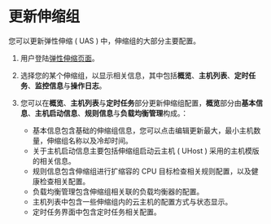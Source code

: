 # 更新伸缩组

您可以更新弹性伸缩 ( UAS ) 中，伸缩组的大部分主要配置。

1. 用户登陆[弹性伸缩页面](https://console.ucloud.cn/uas/manage)。
2. 选择您的某个伸缩组，以显示相关信息，其中包括**概览**、**主机列表**、**定时任务**、**监控信息**与**操作日志**。
3. 您可以在**概览**、**主机列表**与**定时任务**部分更新伸缩组配置，**概览**部分由**基本信息**、**主机启动信息**、**规则信息**与**负载均衡管理**构成。：

   - 基本信息包含基础的伸缩组信息，您可以点击编辑更新最大，最小主机数量，伸缩组名称以及冷却时间。
   - 关于主机启动信息主要包括伸缩组启动云主机 ( UHost ) 采用的主机模版的相关信息。
   - 规则信息包含伸缩组进行扩缩容的 CPU 目标检查相关规则配置，以及健康检查相关配置。
   - 负载均衡管理包含伸缩组相关联的负载均衡器的配置。
   - 主机列表中包含一些伸缩组内的云主机的配置方式与状态显示。
   - 定时任务界面中包含定时任务相关配置。



